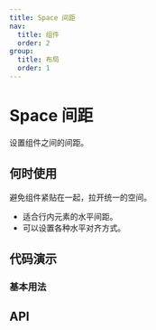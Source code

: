 ```yaml
---
title: Space 间距
nav:
  title: 组件
  order: 2
group:
  title: 布局
  order: 1
---
```


# Space 间距

设置组件之间的间距。

## 何时使用

避免组件紧贴在一起，拉开统一的空间。

* 适合行内元素的水平间距。
* 可以设置各种水平对齐方式。

## 代码演示

### 基本用法

<code src="./demo/basic.tsx"></code>

## API
